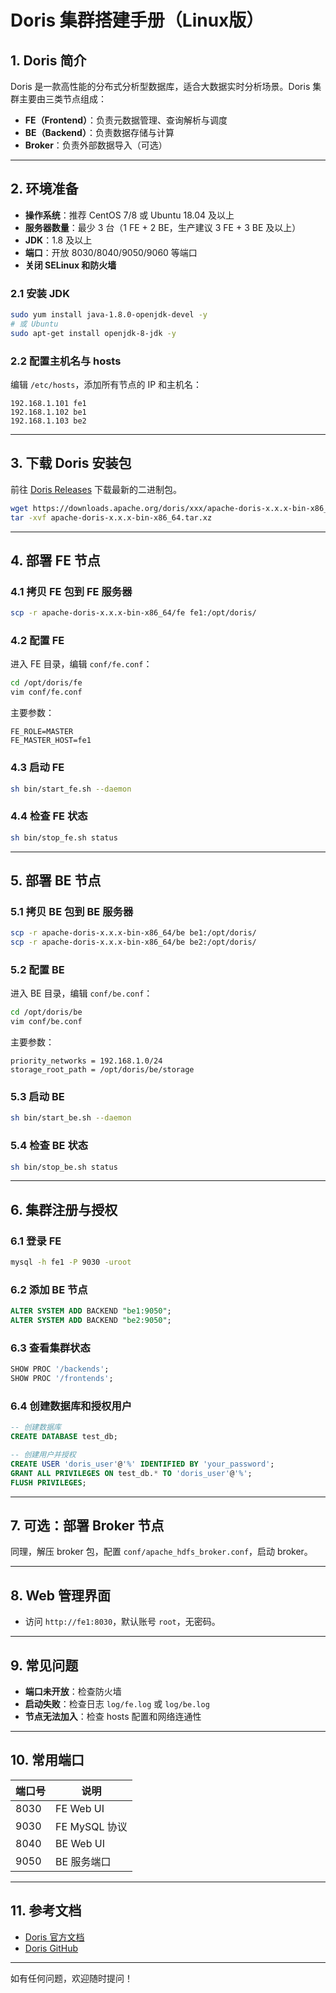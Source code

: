 # Doris 集群搭建手册（Linux版）

## 1. Doris 简介

Doris 是一款高性能的分布式分析型数据库，适合大数据实时分析场景。Doris 集群主要由三类节点组成：

- **FE（Frontend）**：负责元数据管理、查询解析与调度
- **BE（Backend）**：负责数据存储与计算
- **Broker**：负责外部数据导入（可选）

---

## 2. 环境准备

- **操作系统**：推荐 CentOS 7/8 或 Ubuntu 18.04 及以上
- **服务器数量**：最少 3 台（1 FE + 2 BE，生产建议 3 FE + 3 BE 及以上）
- **JDK**：1.8 及以上
- **端口**：开放 8030/8040/9050/9060 等端口
- **关闭 SELinux 和防火墙**

### 2.1 安装 JDK

```bash
sudo yum install java-1.8.0-openjdk-devel -y
# 或 Ubuntu
sudo apt-get install openjdk-8-jdk -y
```

### 2.2 配置主机名与 hosts

编辑 `/etc/hosts`，添加所有节点的 IP 和主机名：

```
192.168.1.101 fe1
192.168.1.102 be1
192.168.1.103 be2
```

---

## 3. 下载 Doris 安装包

前往 [Doris Releases](https://github.com/apache/doris/releases) 下载最新的二进制包。

```bash
wget https://downloads.apache.org/doris/xxx/apache-doris-x.x.x-bin-x86_64.tar.xz
tar -xvf apache-doris-x.x.x-bin-x86_64.tar.xz
```

---

## 4. 部署 FE 节点

### 4.1 拷贝 FE 包到 FE 服务器

```bash
scp -r apache-doris-x.x.x-bin-x86_64/fe fe1:/opt/doris/
```

### 4.2 配置 FE

进入 FE 目录，编辑 `conf/fe.conf`：

```bash
cd /opt/doris/fe
vim conf/fe.conf
```

主要参数：

```
FE_ROLE=MASTER
FE_MASTER_HOST=fe1
```

### 4.3 启动 FE

```bash
sh bin/start_fe.sh --daemon
```

### 4.4 检查 FE 状态

```bash
sh bin/stop_fe.sh status
```

---

## 5. 部署 BE 节点

### 5.1 拷贝 BE 包到 BE 服务器

```bash
scp -r apache-doris-x.x.x-bin-x86_64/be be1:/opt/doris/
scp -r apache-doris-x.x.x-bin-x86_64/be be2:/opt/doris/
```

### 5.2 配置 BE

进入 BE 目录，编辑 `conf/be.conf`：

```bash
cd /opt/doris/be
vim conf/be.conf
```

主要参数：

```
priority_networks = 192.168.1.0/24
storage_root_path = /opt/doris/be/storage
```

### 5.3 启动 BE

```bash
sh bin/start_be.sh --daemon
```

### 5.4 检查 BE 状态

```bash
sh bin/stop_be.sh status
```

---

## 6. 集群注册与授权

### 6.1 登录 FE

```bash
mysql -h fe1 -P 9030 -uroot
```

### 6.2 添加 BE 节点

```sql
ALTER SYSTEM ADD BACKEND "be1:9050";
ALTER SYSTEM ADD BACKEND "be2:9050";
```

### 6.3 查看集群状态

```sql
SHOW PROC '/backends';
SHOW PROC '/frontends';
```

### 6.4 创建数据库和授权用户

```sql
-- 创建数据库
CREATE DATABASE test_db;

-- 创建用户并授权
CREATE USER 'doris_user'@'%' IDENTIFIED BY 'your_password';
GRANT ALL PRIVILEGES ON test_db.* TO 'doris_user'@'%';
FLUSH PRIVILEGES;
```

---

## 7. 可选：部署 Broker 节点

同理，解压 broker 包，配置 `conf/apache_hdfs_broker.conf`，启动 broker。

---

## 8. Web 管理界面

- 访问 `http://fe1:8030`，默认账号 `root`，无密码。

---

## 9. 常见问题

- **端口未开放**：检查防火墙
- **启动失败**：检查日志 `log/fe.log` 或 `log/be.log`
- **节点无法加入**：检查 hosts 配置和网络连通性

---

## 10. 常用端口

| 端口号 | 说明         |
|--------|--------------|
| 8030   | FE Web UI    |
| 9030   | FE MySQL 协议|
| 8040   | BE Web UI    |
| 9050   | BE 服务端口  |

---

## 11. 参考文档

- [Doris 官方文档](https://doris.apache.org/zh-CN/docs/install/install-deploy/)
- [Doris GitHub](https://github.com/apache/doris)

---

如有任何问题，欢迎随时提问！ 